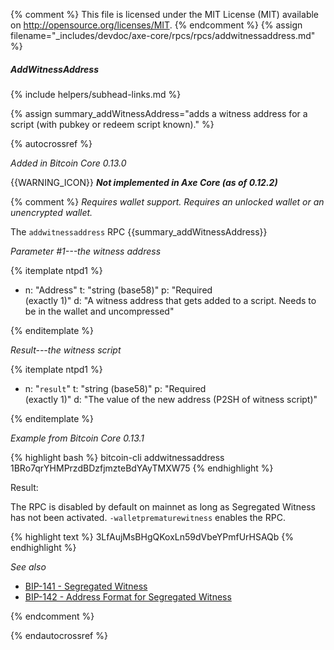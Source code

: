 {% comment %}
This file is licensed under the MIT License (MIT) available on
http://opensource.org/licenses/MIT.
{% endcomment %}
{% assign filename="_includes/devdoc/axe-core/rpcs/rpcs/addwitnessaddress.md" %}

##### AddWitnessAddress
{% include helpers/subhead-links.md %}

{% assign summary_addWitnessAddress="adds a witness address for a script (with pubkey or redeem script known)." %}

<!-- __ -->

{% autocrossref %}

*Added in Bitcoin Core 0.13.0*

{{WARNING_ICON}} **_Not implemented in Axe Core (as of 0.12.2)_**

{% comment %}
*Requires wallet support. Requires an unlocked wallet or an unencrypted wallet.*

The `addwitnessaddress` RPC {{summary_addWitnessAddress}}

*Parameter #1---the witness address*

{% itemplate ntpd1 %}
- n: "Address"
  t: "string (base58)"
  p: "Required<br>(exactly 1)"
  d: "A witness address that gets added to a script.  Needs to be in the wallet and uncompressed"

{% enditemplate %}

*Result---the witness script*

{% itemplate ntpd1 %}
- n: "`result`"
  t: "string (base58)"
  p: "Required<br>(exactly 1)"
  d: "The value of the new address (P2SH of witness script)"

{% enditemplate %}

*Example from Bitcoin Core 0.13.1*

{% highlight bash %}
bitcoin-cli addwitnessaddress 1BRo7qrYHMPrzdBDzfjmzteBdYAyTMXW75
{% endhighlight %}

Result:

The RPC is disabled by default on mainnet as long as Segregated Witness has not been activated.
`-walletprematurewitness` enables the RPC.

{% highlight text %}
3LfAujMsBHgQKoxLn59dVbeYPmfUrHSAQb
{% endhighlight %}

*See also*

* [BIP-141 - Segregated Witness](https://github.com/bitcoin/bips/blob/master/bip-0141.mediawiki)
* [BIP-142 - Address Format for Segregated Witness](https://github.com/bitcoin/bips/blob/master/bip-0142.mediawiki)

{% endcomment %}

{% endautocrossref %}
